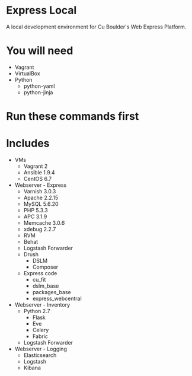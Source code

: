 # Express Local
A local development environment for Cu Boulder's Web Express Platform.

# You will need
* Vagrant
* VirtualBox
* Python
  * python-yaml
  * python-jinja

# Run these commands first

# Includes
* VMs
  * Vagrant 2
  * Ansible 1.9.4
  * CentOS 6.7
* Webserver - Express
  * Varnish 3.0.3
  * Apache 2.2.15
  * MySQL 5.6.20
  * PHP 5.3.3
  * APC 3.1.9
  * Memcache 3.0.6
  * xdebug 2.2.7
  * RVM
  * Behat
  * Logstash Forwarder
  * Drush
    * DSLM
    * Composer
  * Express code
    * cu_fit
    * dslm_base
    * packages_base
    * express_webcentral
* Webserver - Inventory
  * Python 2.7
    * Flask
    * Eve
    * Celery
    * Fabric
  * Logstash Forwarder
* Webserver - Logging
  * Elasticsearch
  * Logstash
  * Kibana
